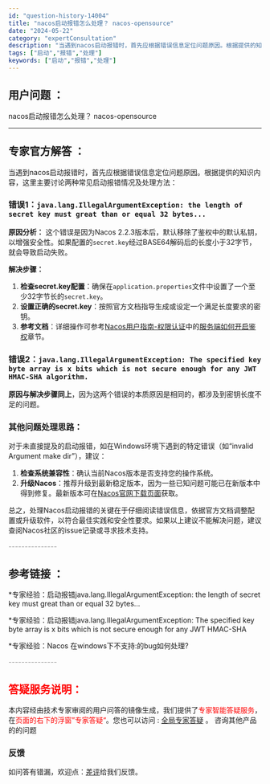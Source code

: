 ```yaml
---
id: "question-history-14004"
title: "nacos启动报错怎么处理？ nacos-opensource"
date: "2024-05-22"
category: "expertConsultation"
description: "当遇到nacos启动报错时，首先应根据错误信息定位问题原因。根据提供的知识内容，这里主要讨论两种常见启动报错情况及处理方法：### 错误1：`java.lang.IllegalArgumentException: the length of secret key must great than or"
tags: ["启动","报错","处理"]
keywords: ["启动","报错","处理"]
---
```


## 用户问题 ： 
 nacos启动报错怎么处理？ nacos-opensource 

---------------
## 专家官方解答 ：

当遇到nacos启动报错时，首先应根据错误信息定位问题原因。根据提供的知识内容，这里主要讨论两种常见启动报错情况及处理方法：

### 错误1：`java.lang.IllegalArgumentException: the length of secret key must great than or equal 32 bytes...`
**原因分析：** 这个错误是因为Nacos 2.2.3版本后，默认移除了鉴权中的默认私钥，以增强安全性。如果配置的`secret.key`经过BASE64解码后的长度小于32字节，就会导致启动失败。

**解决步骤：**
1. **检查secret.key配置**：确保在`application.properties`文件中设置了一个至少32字节长的`secret.key`。
2. **设置正确的secret.key**：按照官方文档指导生成或设定一个满足长度要求的密钥。
3. **参考文档**：详细操作可参考[Nacos用户指南-权限认证](https://nacos.io/docs/latest/guide/user/auth/)中的[服务端如何开启鉴权](https://nacos.io/docs/latest/guide/user/auth/#)章节。

### 错误2：`java.lang.IllegalArgumentException: The specified key byte array is x bits which is not secure enough for any JWT HMAC-SHA algorithm.`
**原因与解决步骤同上**，因为这两个错误的本质原因是相同的，都涉及到密钥长度不足的问题。

### 其他问题处理思路：
对于未直接提及的启动报错，如在Windows环境下遇到的特定错误（如“invalid Argument make dir”），建议：
1. **检查系统兼容性**：确认当前Nacos版本是否支持您的操作系统。
2. **升级Nacos**：推荐升级到最新稳定版本，因为一些已知问题可能已在新版本中得到修复。最新版本可在[Nacos官网下载页面](https://nacos.io/download/release-history/)获取。

总之，处理Nacos启动报错的关键在于仔细阅读错误信息，依据官方文档调整配置或升级软件，以符合最佳实践和安全性要求。如果以上建议不能解决问题，建议查阅Nacos社区的issue记录或寻求技术支持。


<font color="#949494">---------------</font> 


## 参考链接 ：

*专家经验：启动报错java.lang.IllegalArgumentException: the length of secret key must great than or equal 32 bytes... 
 
 *专家经验：启动报错java.lang.IllegalArgumentException: The specified key byte array is x bits which is not secure enough for any JWT HMAC-SHA 
 
 *专家经验：Nacos 在windows下不支持:的bug如何处理? 


 <font color="#949494">---------------</font> 
 


## <font color="#FF0000">答疑服务说明：</font> 

本内容经由技术专家审阅的用户问答的镜像生成，我们提供了<font color="#FF0000">专家智能答疑服务</font>，在<font color="#FF0000">页面的右下的浮窗”专家答疑“</font>。您也可以访问 : [全局专家答疑](https://opensource.alibaba.com/chatBot) 。 咨询其他产品的的问题

### 反馈
如问答有错漏，欢迎点：[差评](https://ai.nacos.io/user/feedbackByEnhancerGradePOJOID?enhancerGradePOJOId=14013)给我们反馈。
